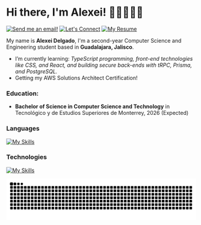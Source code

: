 # Hi there, I'm Alexei! 👋🏻🧑🏻‍💻
[![Send me an email!](https://shields.io/badge/alexeiddg%40outlook.com-purple?style=for-the-badge)](mailto:alexeiddg@outlook.com)
[![Let's Connect](https://shields.io/badge/let's%20connect!-blue?logo=linkedin&style=for-the-badge)](https://linkedin.com/in/alexei-delgado-5729b8266)
[![My Resume](https://shields.io/badge/%F0%9F%92%BC%20my%20r%C3%A9sum%C3%A9-f5f5dc?&style=for-the-badge)]()

My name is **Alexei Delgado**, I'm a second-year Computer Science and Engineering student based in **Guadalajara, Jalisco**. 
- I’m currently learning: *TypeScript programming, front-end technologies like CSS, and React, and building secure back-ends with tRPC, Prisma, and PostgreSQL.*
- Getting my AWS Solutions Architect Certification!

### Education:
- **Bachelor of Science in Computer Science and Technology** in Tecnológico y de Estudios Superiores de Monterrey, 2026 (Expected)

### Languages 
[![My Skills](https://skillicons.dev/icons?i=cpp,cs,c,js,ts,py,r)](https://skillicons.dev) 

### Technologies
[![My Skills](https://skillicons.dev/icons?i=aws,vue,react,postgres,mongodb,git)](https://skillicons.dev) 

<img src="https://raw.githubusercontent.com/alexeiddg/alexeiddg/output/snake.svg" alt="Snake animation" />
